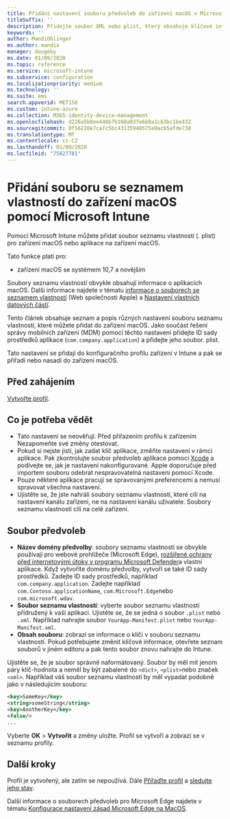 ```yaml
---
title: Přidání nastavení souboru předvoleb do zařízení macOS v Microsoft Intune – Azure | Microsoft Docs
titleSuffix: ''
description: Přidejte soubor XML nebo plist, který obsahuje klíčové informace o vaší aplikaci. Pomocí konfiguračního profilu zařízení předvoleb můžete změnit klíčové informace v souboru seznamu vlastností a přiřadit je k zařízením macOS.
keywords: ''
author: MandiOhlinger
ms.author: mandia
manager: dougeby
ms.date: 01/09/2020
ms.topic: reference
ms.service: microsoft-intune
ms.subservice: configuration
ms.localizationpriority: medium
ms.technology: ''
ms.suite: ems
search.appverid: MET150
ms.custom: intune-azure
ms.collection: M365-identity-device-management
ms.openlocfilehash: d226a5b8ee448b7b168a03fe6b8a1c63bc1be432
ms.sourcegitcommit: 8f56220e7cafc5bc43135940575a9acb5afde730
ms.translationtype: MT
ms.contentlocale: cs-CZ
ms.lasthandoff: 01/09/2020
ms.locfileid: "75827781"
---
```

# <a name="add-a-property-list-file-to-macos-devices-using-microsoft-intune"></a>Přidání souboru se seznamem vlastností do zařízení macOS pomocí Microsoft Intune

Pomocí Microsoft Intune můžete přidat soubor seznamu vlastností (. plist) pro zařízení macOS nebo aplikace na zařízení macOS.

Tato funkce platí pro:

- zařízení macOS se systémem 10,7 a novějším

Soubory seznamu vlastností obvykle obsahují informace o aplikacích macOS. Další informace najdete v tématu [informace o souborech se seznamem vlastností](https://developer.apple.com/library/archive/documentation/General/Reference/InfoPlistKeyReference/Articles/AboutInformationPropertyListFiles.html) (Web společnosti Apple) a [Nastavení vlastních datových částí](https://support.apple.com/guide/mdm/custom-mdm9abbdbe7/1/web/1).

Tento článek obsahuje seznam a popis různých nastavení souboru seznamu vlastností, které můžete přidat do zařízení macOS. Jako součást řešení správy mobilních zařízení (MDM) pomocí těchto nastavení přidejte ID sady prostředků aplikace (`com.company.application`) a přidejte jeho soubor. plist.

Tato nastavení se přidají do konfiguračního profilu zařízení v Intune a pak se přiřadí nebo nasadí do zařízení macOS.

## <a name="before-you-begin"></a>Před zahájením

[Vytvořte profil](device-profile-create.md).

## <a name="what-you-need-to-know"></a>Co je potřeba vědět

- Tato nastavení se neověřují. Před přiřazením profilu k zařízením Nezapomeňte své změny otestovat.
- Pokud si nejste jistí, jak zadat klíč aplikace, změňte nastavení v rámci aplikace. Pak zkontrolujte soubor předvoleb aplikace pomocí [Xcode](https://developer.apple.com/xcode/) a podívejte se, jak je nastavení nakonfigurované. Apple doporučuje před importem souboru odebrat nespravovatelná nastavení pomocí Xcode.
- Pouze některé aplikace pracují se spravovanými preferencemi a nemusí spravovat všechna nastavení.
- Ujistěte se, že jste nahráli soubory seznamu vlastností, které cílí na nastavení kanálu zařízení, ne na nastavení kanálu uživatele. Soubory seznamu vlastností cílí na celé zařízení.

## <a name="preference-file"></a>Soubor předvoleb

- **Název domény předvolby**: soubory seznamu vlastností se obvykle používají pro webové prohlížeče (Microsoft Edge), [rozšířené ochrany před internetovými útoky v programu Microsoft Defender](https://docs.microsoft.com/windows/security/threat-protection/microsoft-defender-atp/microsoft-defender-atp-mac)a vlastní aplikace. Když vytvoříte doménu předvolby, vytvoří se také ID sady prostředků. Zadejte ID sady prostředků, například `com.company.application`. Zadejte například `com.Contoso.applicationName`, `com.Microsoft.Edge`nebo `com.microsoft.wdav`.
- **Soubor seznamu vlastností**: vyberte soubor seznamu vlastností přidružený k vaší aplikaci. Ujistěte se, že se jedná o soubor `.plist` nebo `.xml`. Například nahrajte soubor `YourApp-Manifest.plist` nebo `YourApp-Manifest.xml`.
- **Obsah souboru**: zobrazí se informace o klíči v souboru seznamu vlastností. Pokud potřebujete změnit klíčové informace, otevřete seznam souborů v jiném editoru a pak tento soubor znovu nahrajte do Intune.

Ujistěte se, že je soubor správně naformátovaný. Soubor by měl mít jenom páry klíč-hodnota a neměl by být zabalené do `<dict>`, `<plist>`nebo značek `<xml>`. Například váš soubor seznamu vlastností by měl vypadat podobně jako v následujícím souboru:

```xml
<key>SomeKey</key>
<string>someString</string>
<key>AnotherKey</key>
<false/>
...
```

Vyberte **OK** > **Vytvořit** a změny uložte. Profil se vytvoří a zobrazí se v seznamu profily.

## <a name="next-steps"></a>Další kroky

Profil je vytvořený, ale zatím se nepoužívá. Dále [Přiřaďte profil](device-profile-assign.md) a [sledujte jeho stav](device-profile-monitor.md).

Další informace o souborech předvoleb pro Microsoft Edge najdete v tématu [Konfigurace nastavení zásad Microsoft Edge na MacOS](https://docs.microsoft.com/deployedge/configure-microsoft-edge-on-mac).
